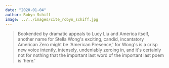 ```yaml
---
date: "2020-01-04"
author: Robyn Schiff
image: ../../images/cite_robyn_schiff.jpg
---
```


> Bookended by dramatic appeals to Lucy Liu and America itself, another name for Stella Wong's exciting, candid, incantatory American Zero might be 'American Presence,' for Wong's is a crisp new voice intently, intensely, undeniably zeroing in, and it's certainly not for nothing that the important last word of the important last poem is 'here.'
